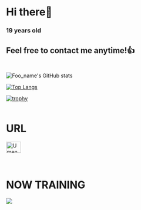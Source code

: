 # Hi there👋
### 19 years old 
## Feel free to contact me anytime!👍
#
![Foo_name's GitHub stats](https://github-readme-stats.vercel.app/api?username=Umeno0923&show_icons=true&theme=vue-dark)

[![Top Langs](https://github-readme-stats.vercel.app/api/top-langs/?username=Umeno0923&layout=compact&theme=vue-dark)](https://github.com/anuraghazra/github-readme-stats)

[![trophy](https://github-profile-trophy.vercel.app/?username=Umeno0923&theme=discord)](https://github.com/ryo-ma/github-profile-trophy)  
<br>

# URL

<p align="left">
<a href="https://twitter.com/27a0000" target="blank"><img align="center" src="https://raw.githubusercontent.com/rahuldkjain/github-profile-readme-generator/master/src/images/icons/Social/twitter.svg" alt=Umeno0000" height="30" width="40" /></a>
</p>  
<br>

# NOW TRAINING

<img src="https://skillicons.dev/icons?i=html,css,js,java,python,linux,py,react,aws,ae,ai,figma,github,idea,vscode," /> 
<br /><br />

<!-- --------------------------------- :) ---------------------------------- -->
